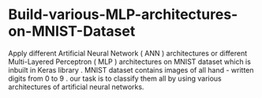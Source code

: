 # Build-various-MLP-architectures-on-MNIST-Dataset
Apply different Artificial Neural Network ( ANN ) architectures or different Multi-Layered Perceptron ( MLP ) architectures on MNIST dataset which is inbuilt in Keras library . MNIST dataset contains images of all hand - written digits from 0 to 9 . our task is to classify them all by using various architectures of artificial neural networks.
